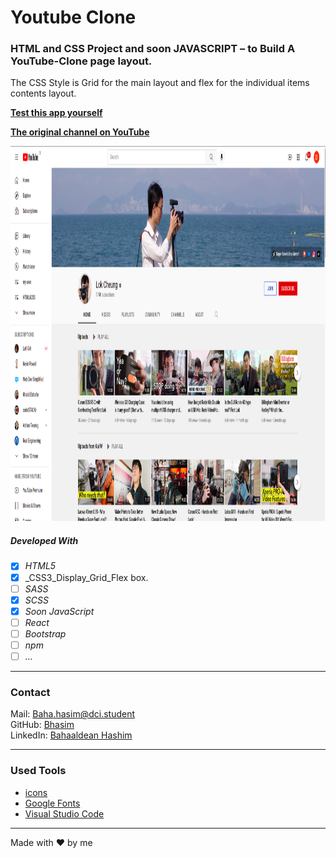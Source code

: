 # Youtube Clone


### HTML and CSS Project and soon JAVASCRIPT – to Build A YouTube-Clone page layout.



The CSS Style is Grid for the main layout and flex for the individual items contents layout.


**[Test this app yourself](https://bhasim.github.io/youtube-clone/)**

**[The original channel on YouTube](https://www.youtube.com/channel/UC4_m1_0MTTmnWo4tpB0O_7g)**

<img src="./images/youtube-channel.png"  width="1838" height="600"/>


##### Developed With

- [x] _HTML5_
- [x] _CSS3_Display_Grid_Flex box.
- [ ] _SASS_
- [x] _SCSS_
- [x] _Soon JavaScript_
- [ ] _React_
- [ ] _Bootstrap_
- [ ] _npm_
- [ ] _..._

---

### Contact

Mail: <Baha.hasim@dci.student><br>
GitHub: [Bhasim](https://github.com/)<br>
LinkedIn: [Bahaaldean Hashim](https://www.linkedin.com/in/bahaaldean-hashim-598463103)


---

### Used Tools

- [icons](https://fonts.google.com/icons?selected=Material+Icons)
- [Google Fonts](https://fonts.google.com/)
- [Visual Studio Code](https://code.visualstudio.com/)

---

Made with ❤️ by me
